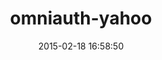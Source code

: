 ---
layout: post
title:  "omniauth-yahoo"
repo:   "timbreitkreutz/omniauth-yahoo"
date:   2015-02-18 16:58:50
gemurl: https://github.com/timbreitkreutz/omniauth-yahoo
---
